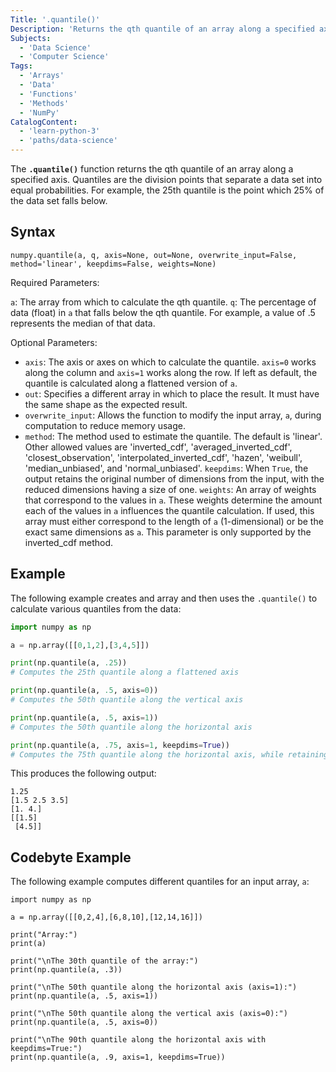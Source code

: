 ```yaml
---
Title: '.quantile()'
Description: 'Returns the qth quantile of an array along a specified axis.'
Subjects:
  - 'Data Science'
  - 'Computer Science'
Tags:
  - 'Arrays'
  - 'Data'
  - 'Functions'
  - 'Methods'
  - 'NumPy'
CatalogContent:
  - 'learn-python-3'
  - 'paths/data-science'
---
```


The **`.quantile()`** function returns the qth quantile of an array along a specified axis. Quantiles are the division points that separate a data set into equal probabilities. For example, the 25th quantile is the point which 25% of the data set falls below.

## Syntax

```pseudo
numpy.quantile(a, q, axis=None, out=None, overwrite_input=False, method='linear', keepdims=False, weights=None)
```

Required Parameters:

`a`: The array from which to calculate the qth quantile.
`q`: The percentage of data (float) in `a` that falls below the qth quantile. For example, a value of .5 represents the median of that data.

Optional Parameters:

- `axis`: The axis or axes on which to calculate the quantile. `axis=0` works along the column and `axis=1` works along the row. If left as default, the quantile is calculated along a flattened version of `a`.
- `out`: Specifies a different array in which to place the result. It must have the same shape as the expected result.
- `overwrite_input`: Allows the function to modify the input array, `a`, during computation to reduce memory usage.
- `method`: The method used to estimate the quantile. The default is 'linear'. Other allowed values are 'inverted_cdf', 'averaged_inverted_cdf', 'closest_observation', 'interpolated_inverted_cdf', 'hazen', 'weibull', 'median_unbiased', and 'normal_unbiased'.
`keepdims`: When `True`, the output retains the original number of dimensions from the input, with the reduced dimensions having a size of one.
`weights`: An array of weights that correspond to the values in `a`. These weights determine the amount each of the values in `a` influences the quantile calculation. If used, this array must either correspond to the length of `a` (1-dimensional) or be the exact same dimensions as `a`. This parameter is only supported by the inverted_cdf method.

## Example

The following example creates and array and then uses the `.quantile()` to calculate various quantiles from the data:

```py
import numpy as np

a = np.array([[0,1,2],[3,4,5]])

print(np.quantile(a, .25))
# Computes the 25th quantile along a flattened axis

print(np.quantile(a, .5, axis=0))
# Computes the 50th quantile along the vertical axis

print(np.quantile(a, .5, axis=1))
# Computes the 50th quantile along the horizontal axis

print(np.quantile(a, .75, axis=1, keepdims=True))
# Computes the 75th quantile along the horizontal axis, while retaining the original dimensions of the input array
```

This produces the following output:

```shell
1.25
[1.5 2.5 3.5]
[1. 4.]
[[1.5] 
 [4.5]]
```

## Codebyte Example

The following example computes different quantiles for an input array, `a`:

```codebyte/python
import numpy as np

a = np.array([[0,2,4],[6,8,10],[12,14,16]])

print("Array:")
print(a)

print("\nThe 30th quantile of the array:")
print(np.quantile(a, .3))

print("\nThe 50th quantile along the horizontal axis (axis=1):")
print(np.quantile(a, .5, axis=1))

print("\nThe 50th quantile along the vertical axis (axis=0):")
print(np.quantile(a, .5, axis=0))

print("\nThe 90th quantile along the horizontal axis with keepdims=True:")
print(np.quantile(a, .9, axis=1, keepdims=True))
```